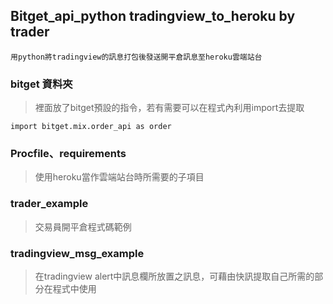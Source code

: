 ## Bitget_api_python tradingview_to_heroku by trader
`用python將tradingview的訊息打包後發送開平倉訊息至heroku雲端站台`
 
### bitget 資料夾
>裡面放了bitget預設的指令，若有需要可以在程式內利用import去提取
```
import bitget.mix.order_api as order
```
### Procfile、requirements
>使用heroku當作雲端站台時所需要的子項目

### trader_example
> 交易員開平倉程式碼範例

### tradingview_msg_example
>在tradingview alert中訊息欄所放置之訊息，可藉由快訊提取自己所需的部分在程式中使用
